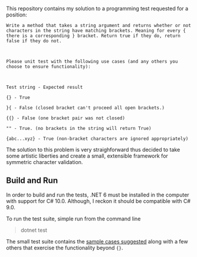 This repository contains my solution to a programming test requested for a position:

```
Write a method that takes a string argument and returns whether or not characters in the string have matching brackets. Meaning for every { there is a corresponding } bracket. Return true if they do, return false if they do not. 



Please unit test with the following use cases (and any others you choose to ensure functionality):



Test string - Expected result

{} - True

}{ - False (closed bracket can't proceed all open brackets.)

{{} - False (one bracket pair was not closed)

"" - True. (no brackets in the string will return True) 

{abc...xyz} - True (non-bracket characters are ignored appropriately)
```

The solution to this problem is very straighforward thus decided to take some artistic liberties and create a small, extensible framework for symmetric character validation.

## Build and Run

In order to build and run the tests, .NET 6 must be installed in the computer with support for C# 10.0. Although, I reckon it should be compatible with C# 9.0.

To run the test suite, simple run from the command line

> dotnet test

The small test suite contains the [sample cases suggested](SymmetricCharactersTests/SymmetricCharacterValidatorTests.cs#L5-L19) along with a few others that exercise the functionality beyond `{}`.